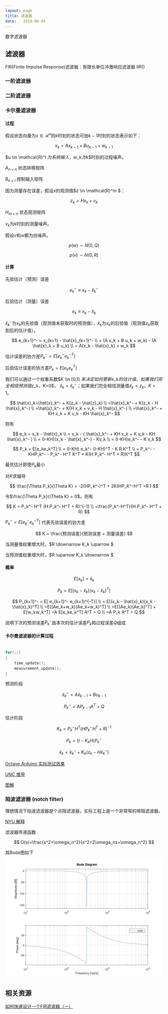 ```yaml
---
layout: page
title: 滤波器
date:   2019-06-04
---
```


<!---
版本    日期    作者    描述
v1.0    2019.06.04  lous    文件创建

-->

数字滤波器

## 滤波器

FIR(Finite Impulse Response)滤波器：有限长单位冲激响应滤波器
IIR()

### 一阶滤波器

### 二阶滤波器

### 卡尔曼滤波器

#### 过程

假设状态向量为$x \in \mathcal{R}^n$则$k$时刻的状态可由$k-1$时刻的状态表示如下：

$$
x_k=Ax_{k-1}+Bu_{k-1}+w_{k-1}
$$

$u \in \mathcal{R}^l $为系统输入，$w_k$为$k$时刻的过程噪声。

$A_{n \times n}$ 状态转移矩阵

$B_{n \times l}$ 控制输入矩阵

因为测量存在误差，假设$x$的观测值$z \in \mathcal{R}^m $：

$$
z_k=Hx_k+v_k
$$

$H_{m \times n}$ 状态观测矩阵

$v_k$为$k$时刻的测量噪声。

假设$v$和$w$都为白噪声。

$$
p(w) \sim N(0,Q)
$$

$$
p(v) \sim N(0,R)
$$

#### 计算

先验估计（预测）误差

$$
e_k^- \equiv x_k - \hat{x} _k^- 
$$

后验估计（测量）误差

$$
e_k \equiv x_k - \hat{x} _k 
$$

$\hat{x} _k^-$为$x_k$的先验值（观测值未获取时的预测值），$\hat{x} _k$为$x_k$的后验值（观测值$z_k$获取到后的估计值）。



$$
e_{k+1}^- = x_{k+1} - \hat{x}_{k+1}^- \\
= (A x_k + B u_k + w_k) - (A \hat{x}_k + B u_k) \\
= A(x_k - \hat{x}_k) + w_k
$$


估计误差的协方差$P_k^-=E[ e_k^- e_k^{-T}]$

后验估计误差的协方差$P_k=E[ e_k e_k^T]$

我们可以通过一个权重系数$K \in [0,1] $来决定如何更新$x_k$的估计值，如果我们完全相信预测值$z_k$，$K=0$， $\hat{x}_k=\hat{x}_k^-$；如果我们完全相信测量值$\hat{x}_k = z_k$，$K=1$。

$$
\hat{x}_k=\hat{x}_k^- + K(z_k - \hat{z}_k) \\
=\hat{x}_k^- + K(z_k - H \hat{x}_k^-) \\
=\hat{x}_k^- + K(H x_k + v_k - H \hat{x}_k^-) \\
=\hat{x}_k^- + KH x_k + K v_k - KH \hat{x}_k^- 
$$

则有

$$
e_k = x_k - \hat{x}_k \\
= x_k - ( \hat{x}_k^- + KH x_k + K v_k - KH \hat{x}_k^-  ) \\
= (I-KH)(x_k - \hat{x}_k^-) - Kv_k \\
= (I-KH)e_k^- - K v_k
$$

$$
P_k = E[e_ke_k^T] \\
= (I-KH) e_k^- (I-KH)^T - K R K^T \\
= P_k^- - KHP_k^- - P_k^- H^T K^T + K(H P_k^- H^T + R)K^T
$$

最优估计即使$P_k$最小

对$K$求偏导

$$
\frac{\Theta P_k}{\Theta K} = -2(HP_k^-)^T + 2K(HP_K^-H^T +R )
$$

令$\frac{\Theta P_k}{\Theta K} = 0$，则有

$$
K = P_k^- H^T (H P_k^- H^T + R)^{-1} \\
=\frac{P_k^-H^T}{H P_k^- H^T + R}
$$

$P_k^- = E[e_k^- e_k^{-T}]$ 代表先验误差的协方差

$$
K = \frac{预测误差}{预测误差 + 测量误差}
$$

当测量值权重增大时，$R \downarrow K_k \uparrow $

当预测值权重增大时，$R \uparrow K_k \downarrow $

#### 概率

$$
E[x_k] = \hat{x}_k
$$

$$
P_k = E[(x_k - \hat{x}_k)(x_k - \hat{x}_k)^T]
$$

$$
P_{k+1}^- = E[ e_{k+1}^- e_{k+1}^{-T}] \\
= E[(x_k - \hat{x}_k)(x_k - \hat{x}_k)^T] \\
=E[(Ae_k+w_k)(Ae_k+w_k)^T] \\
=E[(Ae_k)(Ae_k)^T] + E[w_kw_k^T]
=A E[e_ke_k^T] A^T + Q \\
=A P_k A^T + Q
$$

说明下次的预测误差$P_k^-$由本次的估计误差$P_k$和过程误差$Q$组成



#### 卡尔曼滤波器的计算过程

```c

for(;;)
{
    time_update();
    measurement_update();
}

```

预测阶段

$$
\hat{x}_k^-=A\hat{x}_{k-1}+Bu_{k-1}
$$

$$
P_k^- = A P_{k-1} A^T + Q
$$

估计阶段

$$
K_k = P_k^- H^T (H P_k^- H^T + R)^{-1}
$$

$$
P_k = (I - K_kH)P_k^-
$$

$$
\hat{x}_k = \hat{x}_k^- + K_k (z_k - H \hat{x}_k^-)
$$

[Octave Arduino 实际测试效果](../../project/md/octave_kalman_filter.md)

[UNC 推导](https://www.cs.unc.edu/~welch/media/pdf/kalman_intro.pdf)

[图解](https://www.bzarg.com/p/how-a-kalman-filter-works-in-pictures/)

### 陷波滤波器 (notch filter)

理想情况下陷波滤波器是个点阻滤波器，实际工程上是一个非常窄的带阻滤波器。

[NYU 解释](engineering.nyu.edu/mechatronics/Control_Lab/Padmini/Fiberoptics/Notch_Filter.doc)

滤波器传递函数

$$
G(s)=\frac{s^2+\omega_n^2}{s^2+2\omega_ns+\omega_n^2}
$$

其Bode图如下

![bode图](../../project/pic/octave_NYU_notch_filter_bode_50hz.jpg)


## 相关资源

[如何快速设计一个FIR滤波器（一）](https://zhuanlan.zhihu.com/p/45138629)
